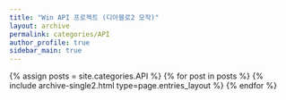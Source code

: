 ```yaml
---
title: "Win API 프로젝트 (디아블로2 모작)"
layout: archive
permalink: categories/API
author_profile: true
sidebar_main: true
---
```


{% assign posts = site.categories.API %}
{% for post in posts %} {% include archive-single2.html type=page.entries_layout %} {% endfor %}